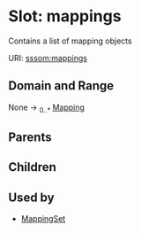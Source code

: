 
# Slot: mappings


Contains a list of mapping objects

URI: [sssom:mappings](http://w3id.org/sssom/mappings)


## Domain and Range

None ->  <sub>0..*</sub> [Mapping](Mapping.md)

## Parents


## Children


## Used by

 * [MappingSet](MappingSet.md)
